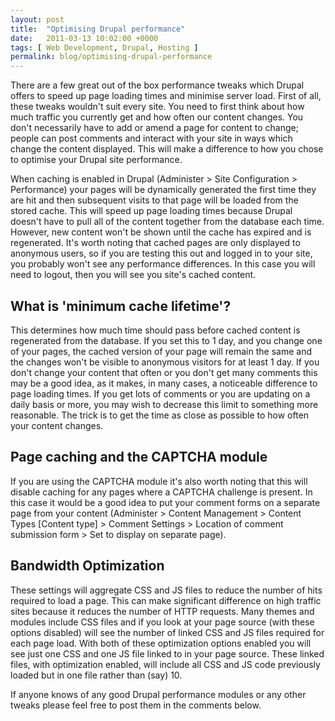 ```yaml
---
layout: post
title:  "Optimising Drupal performance"
date:   2011-03-13 10:02:00 +0000
tags: [ Web Development, Drupal, Hosting ]
permalink: blog/optimising-drupal-performance
---
```

There are a few great out of the box performance tweaks which Drupal offers to speed up page loading times and minimise server load. First of all, these tweaks wouldn't suit every site. You need to first think about how much traffic you currently get and how often our content changes. You don't necessarily have to add or amend a page for content to change; people can post comments and interact with your site in ways which change the content displayed. This will make a difference to how you chose to optimise your Drupal site performance.

When caching is enabled in Drupal (Administer > Site Configuration > Performance) your pages will be dynamically generated the first time they are hit and then subsequent visits to that page will be loaded from the stored cache. This will speed up page loading times because Drupal doesn't have to pull all of the content together from the database each time. However, new content won't be shown until the cache has expired and is regenerated. It's worth noting that cached pages are only displayed to anonymous users, so if you are testing this out and logged in to your site, you probably won't see any performance differences. In this case you will need to logout, then you will see you site's cached content.

## What is 'minimum cache lifetime'?

This determines how much time should pass before cached content is regenerated from the database. If you set this to 1 day, and you change one of your pages, the cached version of your page will remain the same and the changes won't be visible to anonymous visitors for at least 1 day. If you don't change your content that often or you don't get many comments this may be a good idea, as it makes, in many cases, a noticeable difference to page loading times. If you get lots of comments or you are updating on a daily basis or more, you may wish to decrease this limit to something more reasonable. The trick is to get the time as close as possible to how often your content changes.

## Page caching and the CAPTCHA module

If you are using the CAPTCHA module it's also worth noting that this will disable caching for any pages where a CAPTCHA challenge is present. In this case it would be a good idea to put your comment forms on a separate page from your content (Administer > Content Management > Content Types [Content type] > Comment Settings > Location of comment submission form > Set to display on separate page).

## Bandwidth Optimization

These settings will aggregate CSS and JS files to reduce the number of hits required to load a page. This can make significant difference on high traffic sites because it reduces the number of HTTP requests. Many themes and modules include CSS files and if you look at your page source (with these options disabled) will see the number of linked CSS and JS files required for each page load. With both of these optimization options enabled you will see just one CSS and one JS file linked to in your page source. These linked files, with optimization enabled, will include all CSS and JS code previously loaded but in one file rather than (say) 10.

If anyone knows of any good Drupal performance modules or any other tweaks please feel free to post them in the comments below.